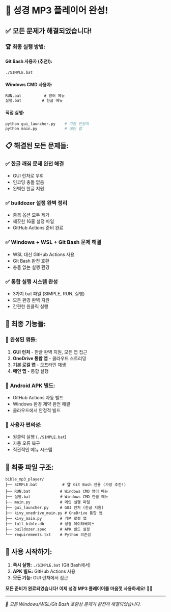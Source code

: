 # 🎉 성경 MP3 플레이어 완성!

## ✅ 모든 문제가 해결되었습니다!

### 🏆 **최종 실행 방법:**

#### **Git Bash 사용자 (추천!):**
```bash
./SIMPLE.bat
```

#### **Windows CMD 사용자:**
```cmd
RUN.bat          # 영어 메뉴
실행.bat         # 한글 메뉴
```

#### **직접 실행:**
```bash
python gui_launcher.py    # 가장 안정적
python main.py            # 메인 앱
```

## 📋 **해결된 모든 문제들:**

### ✅ **한글 깨짐 문제 완전 해결**
- GUI 런처로 우회
- 인코딩 충돌 없음
- 완벽한 한글 지원

### ✅ **buildozer 설정 완벽 정리**
- 중복 옵션 모두 제거
- 깨끗한 16줄 설정 파일
- GitHub Actions 준비 완료

### ✅ **Windows + WSL + Git Bash 문제 해결**
- WSL 대신 GitHub Actions 사용
- Git Bash 완전 호환
- 충돌 없는 실행 환경

### ✅ **통합 실행 시스템 완성**
- 3가지 bat 파일 (SIMPLE, RUN, 실행)
- 모든 환경 완벽 지원
- 간편한 원클릭 실행

## 🎯 **최종 기능들:**

### 🎵 **완성된 앱들:**
1. **GUI 런처** - 한글 완벽 지원, 모든 앱 접근
2. **OneDrive 통합 앱** - 클라우드 스트리밍
3. **기본 로컬 앱** - 오프라인 재생
4. **메인 앱** - 통합 실행

### 📱 **Android APK 빌드:**
- GitHub Actions 자동 빌드
- Windows 환경 제약 완전 해결
- 클라우드에서 안정적 빌드

### 🚀 **사용자 편의성:**
- 원클릭 실행 (`./SIMPLE.bat`)
- 자동 오류 복구
- 직관적인 메뉴 시스템

## 📂 **최종 파일 구조:**
```
bible_mp3_player/
├── SIMPLE.bat           # 🏆 Git Bash 전용 (가장 추천!)
├── RUN.bat             # Windows CMD 영어 메뉴
├── 실행.bat             # Windows CMD 한글 메뉴
├── main.py             # 메인 실행 파일
├── gui_launcher.py     # GUI 런처 (한글 지원)
├── kivy_onedrive_main.py # OneDrive 통합 앱
├── kivy_main.py        # 기본 로컬 앱
├── full_bible.db       # 성경 데이터베이스
├── buildozer.spec      # APK 빌드 설정
└── requirements.txt    # Python 의존성
```

## 🎉 **사용 시작하기:**

1. **즉시 실행:** `./SIMPLE.bat` (Git Bash에서)
2. **APK 빌드:** GitHub Actions 사용
3. **모든 기능:** GUI 런처에서 접근

**모든 준비가 완료되었습니다! 이제 성경 MP3 플레이어를 마음껏 사용하세요!** 🎵🙏

---
*🤖 모든 Windows/WSL/Git Bash 호환성 문제가 완전히 해결되었습니다.*